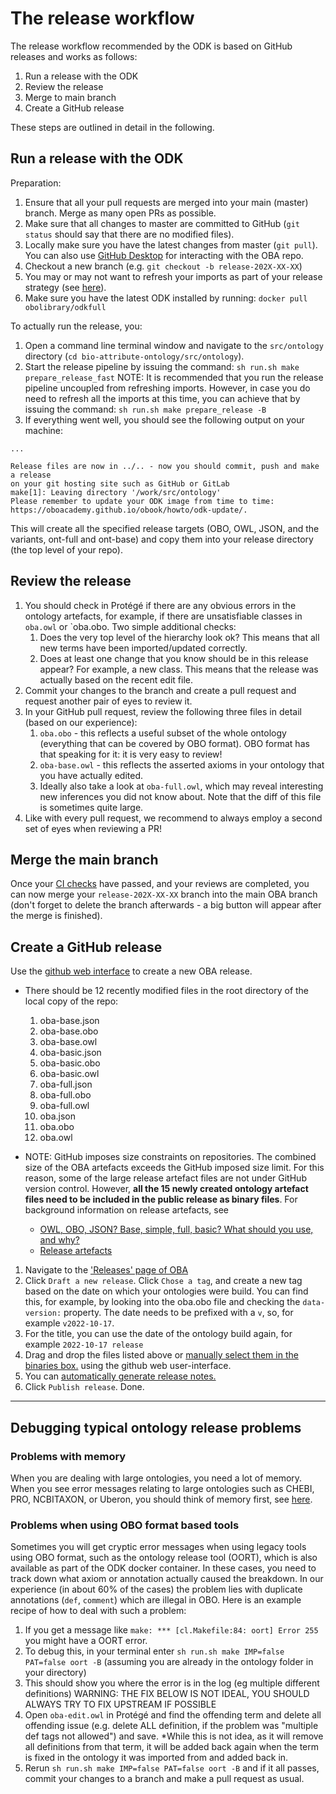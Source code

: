 # The release workflow 
The release workflow recommended by the ODK is based on GitHub releases and works as follows:

1. Run a release with the ODK
2. Review the release
3. Merge to main branch
4. Create a GitHub release

These steps are outlined in detail in the following.

## Run a release with the ODK

Preparation:

1. Ensure that all your pull requests are merged into your main (master) branch. Merge as many open PRs as possible.
2. Make sure that all changes to master are committed to GitHub (`git status` should say that there are no modified files).
3. Locally make sure you have the latest changes from master (`git pull`). You can also use [GitHub Desktop](https://desktop.github.com/) for interacting with the OBA repo.
4. Checkout a new branch (e.g. `git checkout -b release-202X-XX-XX`)
5. You may or may not want to refresh your imports as part of your release strategy (see [here](UpdateImports.md)).
6. Make sure you have the latest ODK installed by running: `docker pull obolibrary/odkfull`



To actually run the release, you:

1. Open a command line terminal window and navigate to the `src/ontology` directory (`cd bio-attribute-ontology/src/ontology`).
2. Start the release pipeline by issuing the command: `sh run.sh make prepare_release_fast`
    NOTE: It is recommended that you run the release pipeline uncoupled from refreshing imports. However, in case you do need to refresh all the imports at this time, you can achieve that by issuing the command: `sh run.sh make prepare_release -B`
3. If everything went well, you should see the following output on your machine:

`...`

```
Release files are now in ../.. - now you should commit, push and make a release
on your git hosting site such as GitHub or GitLab
make[1]: Leaving directory '/work/src/ontology'
Please remember to update your ODK image from time to time: https://oboacademy.github.io/obook/howto/odk-update/.
```
This will create all the specified release targets (OBO, OWL, JSON, and the variants, ont-full and ont-base) and copy them into your release directory (the top level of your repo).

## Review the release

1. You should check in Protégé if there are any obvious errors in the ontology artefacts, for example, if there are unsatisfiable classes in `oba.owl` or `oba.obo. Two simple additional checks: 
    1. Does the very top level of the hierarchy look ok? This means that all new terms have been imported/updated correctly.
    2. Does at least one change that you know should be in this release appear? For example, a new class. This means that the release was actually based on the recent edit file. 
2. Commit your changes to the branch and create a pull request and request another pair of eyes to review it.
3. In your GitHub pull request, review the following three files in detail (based on our experience):
    1. `oba.obo` - this reflects a useful subset of the whole ontology (everything that can be covered by OBO format). OBO format has that speaking for it: it is very easy to review!
    2. `oba-base.owl` - this reflects the asserted axioms in your ontology that you have actually edited.
    3. Ideally also take a look at `oba-full.owl`, which may reveal interesting new inferences you did not know about. Note that the diff of this file is sometimes quite large.
4. Like with every pull request, we recommend to always employ a second set of eyes when reviewing a PR!

## Merge the main branch
Once your [CI checks](ContinuousIntegration.md) have passed, and your reviews are completed, you can now merge your `release-202X-XX-XX` branch into the main OBA branch (don't forget to delete the branch afterwards - a big button will appear after the merge is finished).

## Create a GitHub release

Use the [github web interface](https://docs.github.com/repositories/releasing-projects-on-github/managing-releases-in-a-repository?tool=webui) to create a new OBA release.

- There should be 12 recently modified files in the root directory of the local copy of the repo:
    1. oba-base.json
    2. oba-base.obo
    3. oba-base.owl
    4. oba-basic.json
    5. oba-basic.obo
    6. oba-basic.owl
    7. oba-full.json
    8. oba-full.obo
    9. oba-full.owl
    10. oba.json
    11. oba.obo
    12. oba.owl

- NOTE: GitHub imposes size constraints on repositories. The combined size of the OBA artefacts exceeds the GitHub imposed size limit. For this reason, some of the large release artefact files are not under GitHub version control. However, **all the 15 newly created ontology artefact files need to be included in the public release as binary files**. For background information on release artefacts, see
    - [OWL, OBO, JSON? Base, simple, full, basic? What should you use, and why?](https://oboacademy.github.io/obook/explanation/owl-format-variants/)
    - [Release artefacts](https://oboacademy.github.io/obook/reference/release-artefacts/)

1. Navigate to the ['Releases' page of OBA](https://github.com/obophenotype/bio-attribute-ontology/releases)
2. Click `Draft a new release`.
Click `Chose a tag`, and create a new tag based on the date on which your ontologies were build. You can find this, for example, by looking into the oba.obo file and checking the `data-version:` property. The date needs to be prefixed with a `v`, so, for example `v2022-10-17`.
3. For the title, you can use the date of the ontology build again, for example `2022-10-17 release`
4. Drag and drop the files listed above or [manually select them in the binaries box.](https://docs.github.com/en/repositories/releasing-projects-on-github/managing-releases-in-a-repository) using the github web user-interface.
5. You can [automatically generate release notes.](https://docs.github.com/en/repositories/releasing-projects-on-github/automatically-generated-release-notes)
6. Click `Publish release`. Done.

* * * *

## Debugging typical ontology release problems

### Problems with memory

When you are dealing with large ontologies, you need a lot of memory. When you see error messages relating to large ontologies such as CHEBI, PRO, NCBITAXON, or Uberon, you should think of memory first, see [here](https://github.com/INCATools/ontology-development-kit/blob/master/docs/DealWithLargeOntologies.md).

### Problems when using OBO format based tools

Sometimes you will get cryptic error messages when using legacy tools using OBO format, such as the ontology release tool (OORT), which is also available as part of the ODK docker container. In these cases, you need to track down what axiom or annotation actually caused the breakdown. In our experience (in about 60% of the cases) the problem lies with duplicate annotations (`def`, `comment`) which are illegal in OBO. Here is an example recipe of how to deal with such a problem:

1. If you get a message like `make: *** [cl.Makefile:84: oort] Error 255` you might have a OORT error. 
2. To debug this, in your terminal enter `sh run.sh make IMP=false PAT=false oort -B` (assuming you are already in the ontology folder in your directory) 
3. This should show you where the error is in the log (eg multiple different definitions) 
WARNING: THE FIX BELOW IS NOT IDEAL, YOU SHOULD ALWAYS TRY TO FIX UPSTREAM IF POSSIBLE
4. Open `oba-edit.owl` in Protégé and find the offending term and delete all offending issue (e.g. delete ALL definition, if the problem was "multiple def tags not allowed") and save. 
*While this is not idea, as it will remove all definitions from that term, it will be added back again when the term is fixed in the ontology it was imported from and added back in.
5. Rerun `sh run.sh make IMP=false PAT=false oort -B` and if it all passes, commit your changes to a branch and make a pull request as usual.

